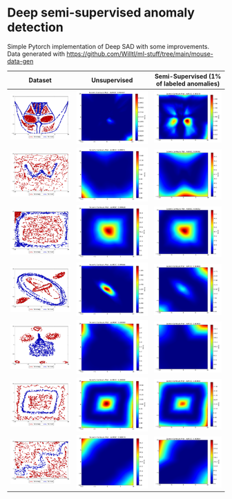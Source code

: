 # Deep semi-supervised anomaly detection

Simple Pytorch implementation of Deep SAD with some improvements.  
Data generated with https://github.com/Willtl/ml-stuff/tree/main/mouse-data-gen
  
Dataset  |                            Unsupervised                             |  Semi-Supervised (1% of labeled anomalies)                    
:----:|:-------------------------------------------------------------------:|:----:
<img src="results/dataset1/test_samples.png" width="300" /> | <img src="results/dataset1/scores_contour_unsup.png" width="300" /> | <img src="results/dataset1/scores_contour.png" width="300" />
 <img src="results/dataset2/test_samples.png" width="300" /> | <img src="results/dataset2/scores_contour_unsup.png" width="300" /> | <img src="results/dataset2/scores_contour.png" width="300" />        
<img src="results/dataset3/test_samples.png" width="300" /> | <img src="results/dataset3/scores_contour_unsup.png" width="300" /> | <img src="results/dataset3/scores_contour.png" width="300" />
<img src="results/dataset4/test_samples.png" width="300" /> | <img src="results/dataset4/scores_contour_unsup.png" width="300" /> | <img src="results/dataset4/scores_contour.png" width="300" />
<img src="results/dataset5/test_samples.png" width="300" /> | <img src="results/dataset5/scores_contour_unsup.png" width="300" /> | <img src="results/dataset5/scores_contour.png" width="300" />
<img src="results/dataset6/test_samples.png" width="300" /> | <img src="results/dataset6/scores_contour_unsup.png" width="300" /> | <img src="results/dataset6/scores_contour.png" width="300" />
<img src="results/dataset7/test_samples.png" width="300" /> | <img src="results/dataset7/scores_contour_unsup.png" width="300" /> | <img src="results/dataset7/scores_contour.png" width="300" />